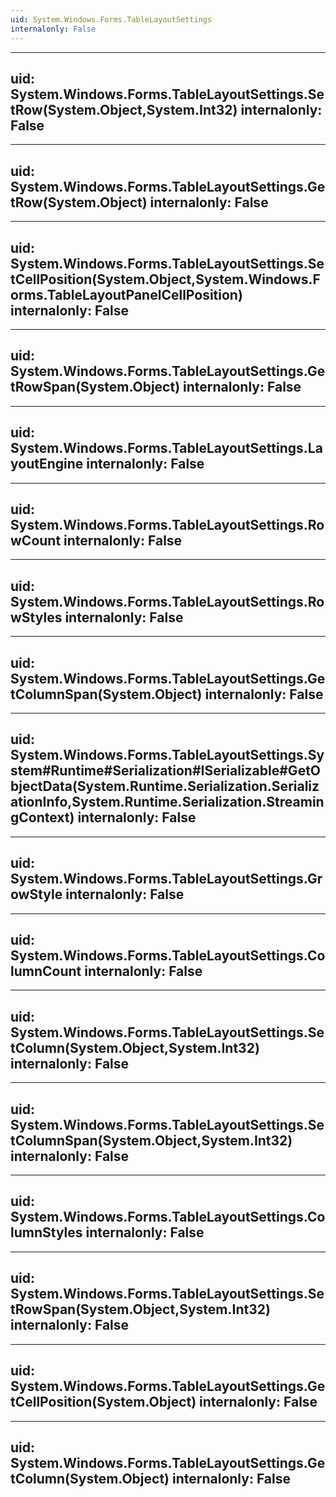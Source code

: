 ```yaml
---
uid: System.Windows.Forms.TableLayoutSettings
internalonly: False
---
```


---
uid: System.Windows.Forms.TableLayoutSettings.SetRow(System.Object,System.Int32)
internalonly: False
---

---
uid: System.Windows.Forms.TableLayoutSettings.GetRow(System.Object)
internalonly: False
---

---
uid: System.Windows.Forms.TableLayoutSettings.SetCellPosition(System.Object,System.Windows.Forms.TableLayoutPanelCellPosition)
internalonly: False
---

---
uid: System.Windows.Forms.TableLayoutSettings.GetRowSpan(System.Object)
internalonly: False
---

---
uid: System.Windows.Forms.TableLayoutSettings.LayoutEngine
internalonly: False
---

---
uid: System.Windows.Forms.TableLayoutSettings.RowCount
internalonly: False
---

---
uid: System.Windows.Forms.TableLayoutSettings.RowStyles
internalonly: False
---

---
uid: System.Windows.Forms.TableLayoutSettings.GetColumnSpan(System.Object)
internalonly: False
---

---
uid: System.Windows.Forms.TableLayoutSettings.System#Runtime#Serialization#ISerializable#GetObjectData(System.Runtime.Serialization.SerializationInfo,System.Runtime.Serialization.StreamingContext)
internalonly: False
---

---
uid: System.Windows.Forms.TableLayoutSettings.GrowStyle
internalonly: False
---

---
uid: System.Windows.Forms.TableLayoutSettings.ColumnCount
internalonly: False
---

---
uid: System.Windows.Forms.TableLayoutSettings.SetColumn(System.Object,System.Int32)
internalonly: False
---

---
uid: System.Windows.Forms.TableLayoutSettings.SetColumnSpan(System.Object,System.Int32)
internalonly: False
---

---
uid: System.Windows.Forms.TableLayoutSettings.ColumnStyles
internalonly: False
---

---
uid: System.Windows.Forms.TableLayoutSettings.SetRowSpan(System.Object,System.Int32)
internalonly: False
---

---
uid: System.Windows.Forms.TableLayoutSettings.GetCellPosition(System.Object)
internalonly: False
---

---
uid: System.Windows.Forms.TableLayoutSettings.GetColumn(System.Object)
internalonly: False
---
